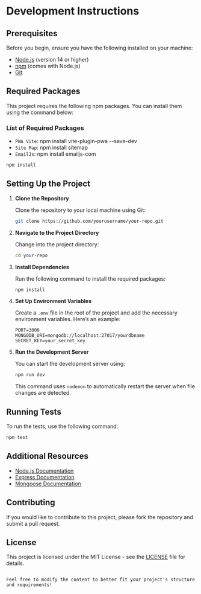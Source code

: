 # Development Instructions

## Prerequisites

Before you begin, ensure you have the following installed on your machine:

- [Node.js](https://nodejs.org/) (version 14 or higher)
- [npm](https://www.npmjs.com/) (comes with Node.js)
- [Git](https://git-scm.com/)

## Required Packages

This project requires the following npm packages. You can install them using the command below:

### List of Required Packages

- `PWA Vite`: npm install vite-plugin-pwa --save-dev
- `Site Map`: npm install sitemap
- `EmailJs`: npm install emailjs-com

```bash
npm install
```

## Setting Up the Project

1. **Clone the Repository**

   Clone the repository to your local machine using Git:

   ```bash
   git clone https://github.com/yourusername/your-repo.git
   ```

2. **Navigate to the Project Directory**

   Change into the project directory:

   ```bash
   cd your-repo
   ```

3. **Install Dependencies**

   Run the following command to install the required packages:

   ```bash
   npm install
   ```

4. **Set Up Environment Variables**

   Create a `.env` file in the root of the project and add the necessary environment variables. Here’s an example:

   ```env
   PORT=3000
   MONGODB_URI=mongodb://localhost:27017/yourdbname
   SECRET_KEY=your_secret_key
   ```

5. **Run the Development Server**

   You can start the development server using:

   ```bash
   npm run dev
   ```

   This command uses `nodemon` to automatically restart the server when file changes are detected.

## Running Tests

To run the tests, use the following command:

```bash
npm test
```

## Additional Resources

- [Node.js Documentation](https://nodejs.org/en/docs/)
- [Express Documentation](https://expressjs.com/)
- [Mongoose Documentation](https://mongoosejs.com/docs/)

## Contributing

If you would like to contribute to this project, please fork the repository and submit a pull request.

## License

This project is licensed under the MIT License - see the [LICENSE](LICENSE) file for details.
```

Feel free to modify the content to better fit your project's structure and requirements!